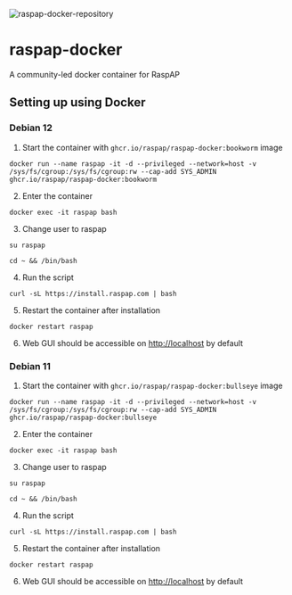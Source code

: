 ![raspap-docker-repository](https://user-images.githubusercontent.com/229399/111151581-edb7df00-858f-11eb-8e3a-3ac11c3c04b7.png)

# raspap-docker

A community-led docker container for RaspAP

## Setting up using Docker

### Debian 12

1. Start the container with `ghcr.io/raspap/raspap-docker:bookworm` image

```
docker run --name raspap -it -d --privileged --network=host -v /sys/fs/cgroup:/sys/fs/cgroup:rw --cap-add SYS_ADMIN ghcr.io/raspap/raspap-docker:bookworm
```

2. Enter the container

```
docker exec -it raspap bash
```

3. Change user to raspap

```
su raspap
```

```
cd ~ && /bin/bash
```

4. Run the script

```
curl -sL https://install.raspap.com | bash
```

5. Restart the container after installation

```
docker restart raspap
```

6. Web GUI should be accessible on [http://localhost](http://localhost) by default

### Debian 11

1. Start the container with `ghcr.io/raspap/raspap-docker:bullseye` image

```
docker run --name raspap -it -d --privileged --network=host -v /sys/fs/cgroup:/sys/fs/cgroup:rw --cap-add SYS_ADMIN ghcr.io/raspap/raspap-docker:bullseye
```

2. Enter the container

```
docker exec -it raspap bash
```

3. Change user to raspap

```
su raspap
```

```
cd ~ && /bin/bash
```

4. Run the script

```
curl -sL https://install.raspap.com | bash
```

5. Restart the container after installation

```
docker restart raspap
```

6. Web GUI should be accessible on [http://localhost](http://localhost) by default
